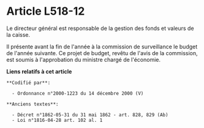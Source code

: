 # Article L518-12

Le directeur général est responsable de la gestion des fonds et valeurs de la caisse.

Il présente avant la fin de l'année à la commission de surveillance le budget de l'année suivante. Ce projet de budget,
revêtu de l'avis de la commission, est soumis à l'approbation du ministre chargé de l'économie.

**Liens relatifs à cet article**

	**Codifié par**:

	  - Ordonnance n°2000-1223 du 14 décembre 2000 (V)

	**Anciens textes**:

	  - Décret n°1862-05-31 du 31 mai 1862 - art. 828, 829 (Ab)
	  - Loi n°1816-04-28 art. 102 al. 1
